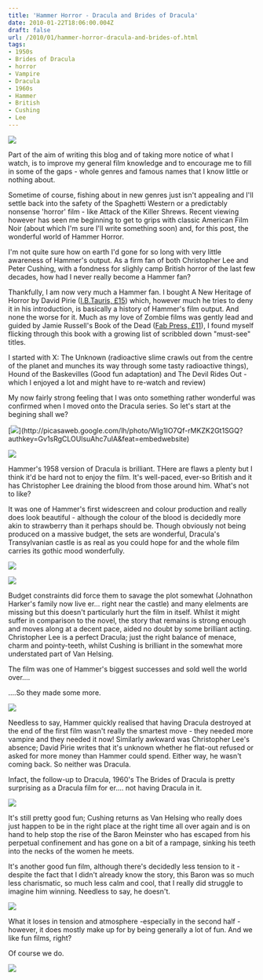 ```yaml
---
title: 'Hammer Horror - Dracula and Brides of Dracula'
date: 2010-01-22T18:06:00.004Z
draft: false
url: /2010/01/hammer-horror-dracula-and-brides-of.html
tags: 
- 1950s
- Brides of Dracula
- horror
- Vampire
- Dracula
- 1960s
- Hammer
- British
- Cushing
- Lee
---
```


[![](https://blogger.googleusercontent.com/img/b/R29vZ2xl/AVvXsEiQ8EGTxornXfn42meohJfmtn0-HZw_4N73mbEn5VCJUJs3g-v9Jp-h9t771vN-a-mTogMnvRwkP4D6DhSqzoAAJnmVJLHaO44Zqyur_elLtZFc9soHF2Zo-hdw15GffPfwNMQJKeFcCEo/s400/logo2006c.jpg)](http://picasaweb.google.com/lh/photo/8dG4SPsOsSz61dsAAbjCqw?authkey=Gv1sRgCLOUlsuAhc7uIA&feat=embedwebsite)  
  
Part of the aim of writing this blog and of taking more notice of what I watch, is to improve my general film knowledge and to encourage me to fill in some of the gaps - whole genres and famous names that I know little or nothing about.  
  
Sometime of course, fishing about in new genres just isn't appealing and I'll settle back into the safety of the Spaghetti Western or a predictably nonsense 'horror' film - like Attack of the Killer Shrews. Recent viewing however has seen me beginning to get to grips with classic American Film Noir (about which I'm sure I'll write something soon) and, for this post, the wonderful world of Hammer Horror.  
  
I'm not quite sure how on earth I'd gone for so long with very little awareness of Hammer's output. As a firm fan of both Christopher Lee and Peter Cushing, with a fondness for slighly camp British horror of the last few decades, how had I never really become a Hammer fan?  
  
Thankfully, I am now very much a Hammer fan. I bought A New Heritage of Horror by David Pirie ([I.B.Tauris, £15](http://www.ibtauris.com/display.asp?K=9781845114824&sf_01=CAUTHOR&st_03=Heritage+of+horror&sf_02=CTITLE&sf_03=KEYWORD&sf_04=identifier&m=1&dc=2)) which, however much he tries to deny it in his introduction, is basically a history of Hammer's film output. And none the worse for it. Much as my love of Zombie films was gently lead and guided by Jamie Russell's Book of the Dead ([Fab Press, £11](http://www.fabpress.com/vsearch.php?CO=FAB062)), I found myself flicking through this book with a growing list of scribbled down "must-see" titles.  
  
I started with X: The Unknown (radioactive slime crawls out from the centre of the planet and munches its way through some tasty radioactive things), Hound of the Baskevilles (Good fun adaptation) and The Devil Rides Out - which I enjoyed a lot and might have to re-watch and review)  
  
My now fairly strong feeling that I was onto something rather wonderful was confirmed when I moved onto the Dracula series. So let's start at the begining shall we?  
  
[![](https://blogger.googleusercontent.com/img/b/R29vZ2xl/AVvXsEgykDkH0IbPfv2XZ5ggY1aaoVziye887aoiBs7CKHtrV6ofWmBj8ZSx9k1cllCP7MW2qrSI5cTEEEd_B8XKCiRD5pM0DDgMwWm9mKoxQMSv4UPZu6ONlGxQ8THkD55JvSSp1d6YdPfLvJI/s400/POSTER%20-%20DRACULA%20(C.LEE)-1.JPG)](http://picasaweb.google.com/lh/photo/WIg1IO7Qf-rMKZK2Gt1SGQ?authkey=Gv1sRgCLOUlsuAhc7uIA&feat=embedwebsite)  
  
[![](https://blogger.googleusercontent.com/img/b/R29vZ2xl/AVvXsEgjthYhhEXkGFAikcy6cHpWm_7Hfb917bG2qytqkjAfJu-rpDaXn7J2qF2zIcV7LFs4Ix_3nm34XMel_U8ynPsPbE1_rK2hLQ0RmK-QSIcG__o5nBVGc9ArcdIwxnx1shcqese9PUtGPVg/s400/drac01.jpg)](http://picasaweb.google.com/lh/photo/3gzBJmK8mPRmbeZxbs9Tzg?authkey=Gv1sRgCLOUlsuAhc7uIA&feat=embedwebsite)  
  
Hammer's 1958 version of Dracula is brilliant. THere are flaws a plenty but I think it'd be hard not to enjoy the film. It's well-paced, ever-so British and it has Christopher Lee draining the blood from those around him. What's not to like?  
  
It was one of Hammer's first widescreen and colour production and really does look beautiful - although the colour of the blood is decidedly more akin to strawberry than it perhaps should be. Though obviously not being produced on a massive budget, the sets are wonderful, Dracula's Transylvanian castle is as real as you could hope for and the whole film carries its gothic mood wonderfully.  
  
[![](https://blogger.googleusercontent.com/img/b/R29vZ2xl/AVvXsEjv_uwcVIlb1kY3Tg4i14_pOzwOFiPvnvtfduyn9xP50f82PwxMzz-CU9y8CcO3JK6edn5xGEFxCZ1WusNRNXGj8VaQ-tQr312-1v6pxc64Q6YzY1-SzlX7Bf8hijVSGYqqtgccmn8FCMM/s400/drac02.jpg)](http://picasaweb.google.com/lh/photo/Fo6ICP3wvWL4S5nLTnPgrA?authkey=Gv1sRgCLOUlsuAhc7uIA&feat=embedwebsite)  
  
[![](https://blogger.googleusercontent.com/img/b/R29vZ2xl/AVvXsEjMZ3D_C3y1sZcUZyhD5k9MzxZ265UUujHMQm5Ya2quwEctO1_ybuM8UCDNd0LRLXXTh-o6-XZpPy_zOZs1SS4RTRufTaqHfmkjze8uYqamPCMTM8VqqrJ9FcyG3etm8J9qbhnB6Ei1QEc/s400/drac03.jpg)](http://picasaweb.google.com/lh/photo/LGuVZQvhuDvcLpyGN4tH-g?authkey=Gv1sRgCLOUlsuAhc7uIA&feat=embedwebsite)  
  
Budget constraints did force them to savage the plot somewhat (Johnathon Harker's family now live er... right near the castle) and many elelments are missing but this doesn't particularly hurt the film in itself. Whilst it might suffer in comparison to the novel, the story that remains is strong enough and moves along at a decent pace, aided no doubt by some brilliant acting. Christopher Lee is a perfect Dracula; just the right balance of menace, charm and pointy-teeth, whilst Cushing is brilliant in the somewhat more understated part of Van Helsing.  
  
The film was one of Hammer's biggest successes and sold well the world over....  
  
....So they made some more.  
  
[![](https://blogger.googleusercontent.com/img/b/R29vZ2xl/AVvXsEhKOYwR1HuogpUXv4EubcNZZA4lwqTVLRmAmXUdXgInaJnrypRHQpd4eeHdPO3Bik00rTjo7PK_PtrHCkPbAxOzOF2p5gDpyFQSEFDw416RtWEMb88vQE_RQU9qmRhEJPy957rXGtlhqxc/s400/brides_of_dracula_site2.jpg)](http://picasaweb.google.com/lh/photo/xc3JD1Bw1bGo3v6DtaVDMQ?authkey=Gv1sRgCLOUlsuAhc7uIA&feat=embedwebsite)  
  
Needless to say, Hammer quickly realised that having Dracula destroyed at the end of the first film wasn't really the smartest move - they needed more vampire and they needed it now! Similarly awkward was Christopher Lee's absence; David Pirie writes that it's unknown whether he flat-out refused or asked for more money than Hammer could spend. Either way, he wasn't coming back. So neither was Dracula.  
  
Infact, the follow-up to Dracula, 1960's The Brides of Dracula is pretty surprising as a Dracula film for er.... not having Dracula in it.  
  
[![](https://blogger.googleusercontent.com/img/b/R29vZ2xl/AVvXsEgVaY14LfsmtGsPpjLwa_rdHk9xi_ofTNrIdolXKMoKnWgC99ZXmShf-uajJ2tl2bXh6kfqpqfiiftt_jz6X71seFycyCS5YPeddplS-xuKOqVLwETDZjmChW7dAIcM7wefgR_ZUnVUdWc/s400/bride01.jpg)](http://picasaweb.google.com/lh/photo/jfVeSy5Gz4tZ28XhYD6WDA?authkey=Gv1sRgCLOUlsuAhc7uIA&feat=embedwebsite)  
  
It's still pretty good fun; Cushing returns as Van Helsing who really does just happen to be in the right place at the right time all over again and is on hand to help stop the rise of the Baron Meinster who has escaped from his perpetual confinement and has gone on a bit of a rampage, sinking his teeth into the necks of the women he meets.  
  
It's another good fun film, although there's decidedly less tension to it - despite the fact that I didn't already know the story, this Baron was so much less charismatic, so much less calm and cool, that I really did struggle to imagine him winning. Needless to say, he doesn't.  
  
[![](https://blogger.googleusercontent.com/img/b/R29vZ2xl/AVvXsEhKk_Y38e5TPrwOXEMay1IwDR9uo8ZB93zTfPvlKg6NHB9wBH_xuR4FiSOR5nLAytC7Lne-2KFhsUWKFZYsd5rqtDxQm2IDhUbs0Y-f11sPTcM5IVZ6dtZXcwYP8mdL5fVYJJdoVtYlsHM/s400/bride02.jpg)](http://picasaweb.google.com/lh/photo/G1Ujn_NlE9DV3oenvMVL6Q?authkey=Gv1sRgCLOUlsuAhc7uIA&feat=embedwebsite)  
  
What it loses in tension and atmosphere -especially in the second half - however, it does mostly make up for by being generally a lot of fun. And we like fun films, right?  
  
Of course we do.  
  
[![](https://blogger.googleusercontent.com/img/b/R29vZ2xl/AVvXsEhGemSIVBbl37nNVSYOerV2KzlCSoT9019bNLOm_fVh5c_L4utK1QIdEB0d8s4k5-7UPpbuntGWxJxW5XD8_Tig80py789DOU5UBl5Or5ih7VuTlZdhRJ9tmxK9nh57fjFG9e7kmxKrz0E/s400/bride03.jpg)](http://picasaweb.google.com/lh/photo/dIHUXIpTulkRxfze7QxiyQ?authkey=Gv1sRgCLOUlsuAhc7uIA&feat=embedwebsite)